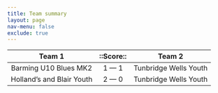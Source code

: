 ```yaml
---
title: Team summary
layout: page
nav-menu: false
exclude: true
---
```




|           Team 1            |  ::Score::  |        Team 2         |
|:---------------------------:|:-----------:|:---------------------:|
|    Barming U10 Blues MK2    | 1 &mdash; 1 | Tunbridge Wells Youth |
| Holland’s and Blair Youth | 2 &mdash; 0 | Tunbridge Wells Youth |

 <br /><br /><br />